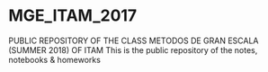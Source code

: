 # MGE_ITAM_2017
PUBLIC REPOSITORY OF THE CLASS METODOS DE GRAN ESCALA (SUMMER 2018) OF ITAM
This is the public repository of the notes, notebooks & homeworks
